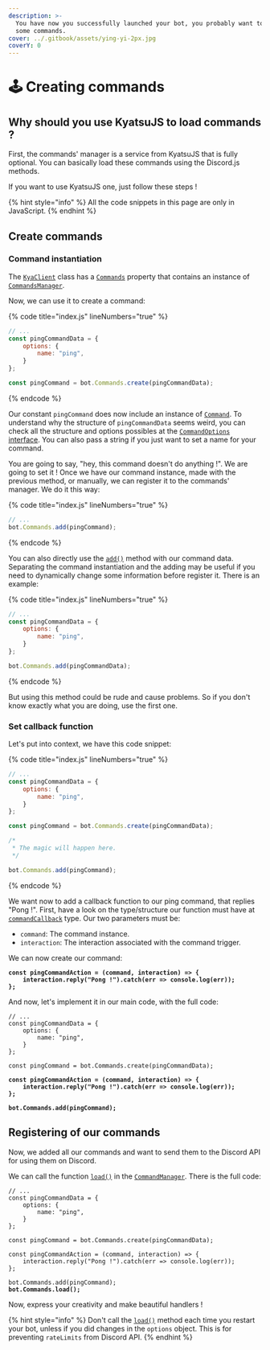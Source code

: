 ```yaml
---
description: >-
  You have now you successfully launched your bot, you probably want to create
  some commands.
cover: ../.gitbook/assets/ying-yi-2px.jpg
coverY: 0
---
```


# 🕹 Creating commands

## Why should you use KyatsuJS to load commands ?

First, the commands' manager is a service from KyatsuJS that is fully optional. You can basically load these commands using the Discord.js methods.

If you want to use KyatsuJS one, just follow these steps !

{% hint style="info" %}
All the code snippets in this page are only in JavaScript.
{% endhint %}

## Create commands

### Command instantiation

The [`KyaClient`](https://kyatsujs-doc.vercel.app/classes/KyaClient.html) class has a [`Commands`](https://kyatsujs-doc.vercel.app/classes/KyaClient.html#Commands) property that contains an instance of [`CommandsManager`](https://kyatsujs-doc.vercel.app/classes/CommandManager.html).

Now, we can use it to create a command:

{% code title="index.js" lineNumbers="true" %}
```javascript
// ...
const pingCommandData = {
    options: {
        name: "ping",
    }
};

const pingCommand = bot.Commands.create(pingCommandData);
```
{% endcode %}

Our constant `pingCommand` does now include an instance of [`Command`](https://kyatsujs-doc.vercel.app/classes/Command.html). To understand why the structure of `pingCommandData` seems weird, you can check all the structure and options possibles at the [`CommandOptions` interface](https://kyatsujs-doc.vercel.app/interfaces/CommandOptions.html). You can also pass a string if you just want to set a name for your command.

You are going to say, "hey, this command doesn't do anything !". We are going to set it ! Once we have our command instance, made with the previous method, or manually, we can register it to the commands' manager. We do it this way:

{% code title="index.js" lineNumbers="true" %}
```javascript
// ...
bot.Commands.add(pingCommand);
```
{% endcode %}

You can also directly use the [`add()`](https://kyatsujs-doc.vercel.app/classes/CommandManager.html#add) method with our command data. Separating the command instantiation and the adding may be useful if you need to dynamically change some information before register it. There is an example:

{% code title="index.js" lineNumbers="true" %}
```javascript
// ...
const pingCommandData = {
    options: {
        name: "ping",
    }
};

bot.Commands.add(pingCommandData);
```
{% endcode %}

But using this method could be rude and cause problems. So if you don't know exactly what you are doing, use the first one.

### Set callback function

Let's put into context, we have this code snippet:

{% code title="index.js" lineNumbers="true" %}
```javascript
// ...
const pingCommandData = {
    options: {
        name: "ping",
    }
};

const pingCommand = bot.Commands.create(pingCommandData);

/*
 * The magic will happen here.
 */

bot.Commands.add(pingCommand);
```
{% endcode %}

We want now to add a callback function to our ping command, that replies "Pong !". First, have a look on the type/structure our function must have at [`commandCallback`](https://kyatsujs-doc.vercel.app/types/commandCallback.html) type. Our two parameters must be:

* `command`: The command instance.
* `interaction`: The interaction associated with the command trigger.

We can now create our command:

<pre class="language-javascript" data-title="index.js" data-line-numbers><code class="lang-javascript"><strong>const pingCommandAction = (command, interaction) => {
</strong><strong>    interaction.reply("Pong !").catch(err => console.log(err));
</strong><strong>};
</strong></code></pre>

And now, let's implement it in our main code, with the full code:

<pre class="language-javascript" data-title="index.js" data-line-numbers><code class="lang-javascript">// ...
const pingCommandData = {
    options: {
        name: "ping",
    }
};

const pingCommand = bot.Commands.create(pingCommandData);

<strong>const pingCommandAction = (command, interaction) => {
</strong><strong>    interaction.reply("Pong !").catch(err => console.log(err));
</strong><strong>};
</strong>
<strong>bot.Commands.add(pingCommand);
</strong></code></pre>

## Registering of our commands

Now, we added all our commands and want to send them to the Discord API for using them on Discord.

We can call the function [`load()`](https://kyatsujs-doc.vercel.app/classes/CommandManager.html#load) in the [`CommandManager`](https://kyatsujs-doc.vercel.app/classes/CommandManager.html). There is the full code:

<pre class="language-javascript" data-title="index.js" data-line-numbers><code class="lang-javascript">// ...
const pingCommandData = {
    options: {
        name: "ping",
    }
};

const pingCommand = bot.Commands.create(pingCommandData);

const pingCommandAction = (command, interaction) => {
    interaction.reply("Pong !").catch(err => console.log(err));
};

bot.Commands.add(pingCommand);
<strong>bot.Commands.load();
</strong></code></pre>

Now, express your creativity and make beautiful handlers !

{% hint style="info" %}
Don't call the [`load()`](https://kyatsujs-doc.vercel.app/classes/CommandManager.html#load) method each time you restart your bot, unless if you did changes in the `options` object. This is for preventing `rateLimits` from Discord API.
{% endhint %}



